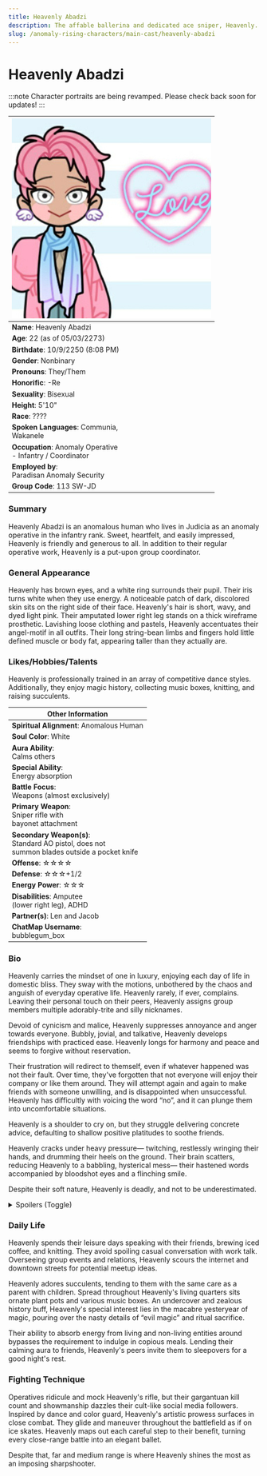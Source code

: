 ```yaml
---
title: Heavenly Abadzi
description: The affable ballerina and dedicated ace sniper, Heavenly.
slug: /anomaly-rising-characters/main-cast/heavenly-abadzi
---
```


# Heavenly Abadzi 

:::note
Character portraits are being revamped. Please check back soon for updates!
:::

<div class="leftCharacterProfile"> </div>

| ![Heavenly Abadzi Image](/img/characters/heavenly.jpg) |
| --- |
|**Name**: Heavenly Abadzi|
|**Age**: 22 (as of 05/03/2273)|
|**Birthdate**: 10/9/2250 (8:08 PM)|
|**Gender**: Nonbinary|
|**Pronouns**: They/Them|
|**Honorific**: -Re|
|**Sexuality**: Bisexual|
|**Height**: 5'10"|
|**Race**: ????|
|**Spoken Languages**: Communia,<br/> Wakanele|
|**Occupation**: Anomaly Operative<br/> - Infantry / Coordinator|
|**Employed by**:<br/> Paradisan Anomaly Security|
|**Group Code**: 113 SW-JD|


### Summary

Heavenly Abadzi is an anomalous human who lives in Judicia as an anomaly operative in the infantry rank. Sweet, heartfelt, and easily impressed, Heavenly is friendly and generous to all. In addition to their regular operative work, Heavenly is a put-upon group coordinator.

### General Appearance

Heavenly has brown eyes, and a white ring surrounds their pupil. Their iris turns white when they use energy.  A noticeable patch of dark, discolored skin sits on the right side of their face. Heavenly's hair is short, wavy, and dyed light pink. Their amputated lower right leg stands on a thick wireframe prosthetic. Lavishing loose clothing and pastels, Heavenly accentuates their angel-motif in all outfits. Their long string-bean limbs and fingers hold little defined muscle or body fat, appearing taller than they actually are.

### Likes/Hobbies/Talents

Heavenly is professionally trained in an array of competitive dance styles. Additionally, they enjoy magic history, collecting music boxes, knitting, and raising succulents.

<div class="rightCharacterProfile"> </div>

|Other Information|
| --- |
|**Spiritual Alignment**: 	Anomalous Human|
|**Soul Color**: 	White|
|**Aura Ability**:<br/> 	Calms others|
|**Special Ability**:<br/> 	Energy absorption|
|**Battle Focus**: <br/>	Weapons (almost exclusively)|
|**Primary Weapon**:<br/> 	Sniper rifle with <br/>bayonet attachment|
|**Secondary Weapon(s)**:<br/> 	Standard AO pistol, does not<br/> summon blades outside a pocket knife|
|**Offense**: 	☆☆☆☆|
|**Defense**: 	☆☆☆+1/2|
|**Energy Power**: 	☆☆☆|
|**Disabilities**: 	Amputee<br/> (lower right leg), ADHD|
|**Partner(s)**: 	Len and Jacob|
|**ChatMap Username**:<br/> 	bubblegum_box|

### Bio

Heavenly carries the mindset of one in luxury, enjoying each day of life in domestic bliss. They sway with the motions, unbothered by the chaos and anguish of everyday operative life. Heavenly rarely, if ever, complains. Leaving their personal touch on their peers, Heavenly assigns group members multiple adorably-trite and silly nicknames.

Devoid of cynicism and malice, Heavenly suppresses annoyance and anger towards everyone. Bubbly, jovial, and talkative, Heavenly develops friendships with practiced ease. Heavenly longs for harmony and peace and seems to forgive without reservation.

Their frustration will redirect to themself, even if whatever happened was not their fault. Over time, they've forgotten that not everyone will enjoy their company or like them around. They will attempt again and again to make friends with someone unwilling, and is disappointed when unsuccessful. Heavenly has difficultly with voicing the word “no”, and it can plunge them into uncomfortable situations.

Heavenly is a shoulder to cry on, but they struggle delivering concrete advice, defaulting to shallow positive platitudes to soothe friends.

Heavenly cracks under heavy pressure— twitching, restlessly wringing their hands, and drumming their heels on the ground. Their brain scatters, reducing Heavenly to a babbling, hysterical mess— their hastened words accompanied by bloodshot eyes and a flinching smile.

Despite their soft nature, Heavenly is deadly, and not to be underestimated.

<details>
  <summary>Spoilers (Toggle)</summary>
  <div>
A beleaguered and bitter shadow trails behind Heavenly's gentle facade. Heavenly's holy, ethereal aesthetic extends beyond ornamental, and directly informs their condition. Their constructed personality centers on warped perceptions of puritan virtue—the more subjugation they experience, the more they suffer and grovel, the further Heavenly escalades to spiritual salvation. Believing themself an honorable and principled individual, Heavenly represses their resentment, smoothing out their flaws with a benevolent grin.

Heavenly believes themself owed favor due to their emotional and physical sacrifices, self-martyring to the point of farce. While Heavenly refuses to admit the truth, Heavenly silently loathes their enemies and friends alike, showing affection with the conviction that rewards await them later. Lacking self-awareness, Heavenly is emotionally stunted, playing mind games and expecting others to intuit their true emotions.

Heavenly worships authority and looks up to the faceless entities that rule over them.
  </div>
</details>

### Daily Life

Heavenly spends their leisure days speaking with their friends, brewing iced coffee, and knitting. They avoid spoiling casual conversation with work talk. Overseeing group events and relations, Heavenly scours the internet and downtown streets for potential meetup ideas.

Heavenly adores succulents, tending to them with the same care as a parent with children. Spread throughout Heavenly's living quarters sits ornate plant pots and various music boxes. An undercover and zealous history buff, Heavenly's special interest lies in the macabre yesteryear of magic, pouring over the nasty details of “evil magic” and ritual sacrifice.

Their ability to absorb energy from living and non-living entities around bypasses the requirement to indulge in copious meals. Lending their calming aura to friends, Heavenly's peers invite them to sleepovers for a good night's rest.

### Fighting Technique

Operatives ridicule and mock Heavenly's rifle, but their gargantuan kill count and showmanship dazzles their cult-like social media followers. Inspired by dance and color guard, Heavenly's artistic prowess surfaces in close combat. They glide and maneuver throughout the battlefield as if on ice skates. Heavenly maps out each careful step to their benefit, turning every close-range battle into an elegant ballet.

Despite that, far and medium range is where Heavenly shines the most as an imposing sharpshooter.